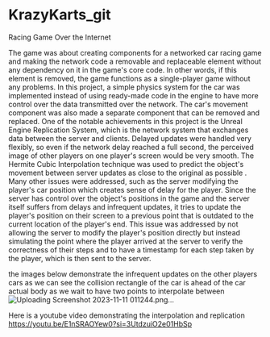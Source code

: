 # KrazyKarts_git
Racing Game Over the Internet



The game was about creating components for a networked car racing game and making the network code a removable and replaceable element without any dependency on it in the game's core code. 
In other words, if this element is removed, the game functions as a single-player game without any problems. In this project, a simple physics system for the car was implemented instead of using ready-made code in the engine to have more control over the data transmitted over the network.
The car's movement component was also made a separate component that can be removed and replaced. 
One of the notable achievements in this project is the Unreal Engine Replication System, which is the network system that exchanges data between the server and clients. 
Delayed updates were handled very flexibly, so even if the network delay reached a full second, the perceived image of other players on one player's screen would be very smooth.
The Hermite Cubic Interpolation technique was used to predict the object's movement between server updates as close to the original as possible . Many other issues were addressed, such as the server modifying the player's car position which creates  sense of delay for the player.
Since the server has control over the object's positions in the game and the server itself suffers from delays and infrequent updates, it tries to update the player's position on their screen to a previous point that is outdated to the current location of the player's end.
This issue was addressed by not allowing the server to modify the player's position directly but instead simulating the point where the player arrived at the server to verify the correctness of their steps and to have a timestamp for each step taken by the player,
which is then sent to the server.


the images below demonstrate the infrequent updates on the other players cars as we can see the collision rectangle of the car is ahead of the car actual body as we wait to have two points to interpolate between 
![Uploading Screenshot 2023-11-11 011244.png…]()


Here is a youtube video demonstrating the interpolation and replication
https://youtu.be/E1nSRAOYew0?si=3UtdzuiO2e01HbSp

